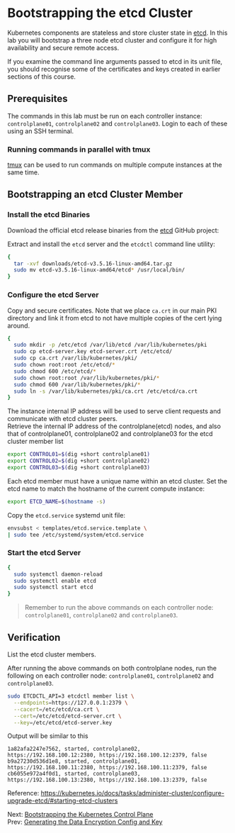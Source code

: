 # Bootstrapping the etcd Cluster

Kubernetes components are stateless and store cluster state in [etcd](https://etcd.io/). In this lab you will bootstrap a three node etcd cluster and configure it for high availability and secure remote access.

If you examine the command line arguments passed to etcd in its unit file, you should recognise some of the certificates and keys created in earlier sections of this course.

## Prerequisites

The commands in this lab must be run on each controller instance: `controlplane01`, `controlplane02` and `controlplane03`. Login to each of these using an SSH terminal.

### Running commands in parallel with tmux

[tmux](https://github.com/tmux/tmux/wiki) can be used to run commands on multiple compute instances at the same time.

## Bootstrapping an etcd Cluster Member

### Install the etcd Binaries

Download the official etcd release binaries from the [etcd](https://github.com/etcd-io/etcd) GitHub project:

[//]: # (host:controlplane01-controlplane02-controlplane03)


Extract and install the `etcd` server and the `etcdctl` command line utility:

```bash
{
  tar -xvf downloads/etcd-v3.5.16-linux-amd64.tar.gz
  sudo mv etcd-v3.5.16-linux-amd64/etcd* /usr/local/bin/
}
```

### Configure the etcd Server

Copy and secure certificates. Note that we place `ca.crt` in our main PKI directory and link it from etcd to not have multiple copies of the cert lying around.

```bash
{
  sudo mkdir -p /etc/etcd /var/lib/etcd /var/lib/kubernetes/pki
  sudo cp etcd-server.key etcd-server.crt /etc/etcd/
  sudo cp ca.crt /var/lib/kubernetes/pki/
  sudo chown root:root /etc/etcd/*
  sudo chmod 600 /etc/etcd/*
  sudo chown root:root /var/lib/kubernetes/pki/*
  sudo chmod 600 /var/lib/kubernetes/pki/*
  sudo ln -s /var/lib/kubernetes/pki/ca.crt /etc/etcd/ca.crt
}
```

The instance internal IP address will be used to serve client requests and communicate with etcd cluster peers.<br>
Retrieve the internal IP address of the controlplane(etcd) nodes, and also that of controlplane01, controlplane02 and controlplane03 for the etcd cluster member list

```bash
export CONTROL01=$(dig +short controlplane01)
export CONTROL02=$(dig +short controlplane02)
export CONTROL03=$(dig +short controlplane03)
```

Each etcd member must have a unique name within an etcd cluster. Set the etcd name to match the hostname of the current compute instance:

```bash
export ETCD_NAME=$(hostname -s)
```

Copy the `etcd.service` systemd unit file:

```bash
envsubst < templates/etcd.service.template \
| sudo tee /etc/systemd/system/etcd.service
```

### Start the etcd Server

```bash
{
  sudo systemctl daemon-reload
  sudo systemctl enable etcd
  sudo systemctl start etcd
}
```

> Remember to run the above commands on each controller node: `controlplane01`, `controlplane02` and `controlplane03`.

## Verification

[//]: # (sleep:5)

List the etcd cluster members.

After running the above commands on both controlplane nodes, run the following on each controller node: `controlplane01`, `controlplane02` and `controlplane03`.

```bash
sudo ETCDCTL_API=3 etcdctl member list \
  --endpoints=https://127.0.0.1:2379 \
  --cacert=/etc/etcd/ca.crt \
  --cert=/etc/etcd/etcd-server.crt \
  --key=/etc/etcd/etcd-server.key
```

Output will be similar to this

```
1a82afa2247e7562, started, controlplane02, https://192.168.100.12:2380, https://192.168.100.12:2379, false
b9a27230d536d1e8, started, controlplane01, https://192.168.100.11:2380, https://192.168.100.11:2379, false
cb6055e972a4f0d1, started, controlplane03, https://192.168.100.13:2380, https://192.168.100.13:2379, false
```

Reference: https://kubernetes.io/docs/tasks/administer-cluster/configure-upgrade-etcd/#starting-etcd-clusters

Next: [Bootstrapping the Kubernetes Control Plane](./08-bootstrapping-kubernetes-controllers.md)<br>
Prev: [Generating the Data Encryption Config and Key](./06-data-encryption-keys.md)
